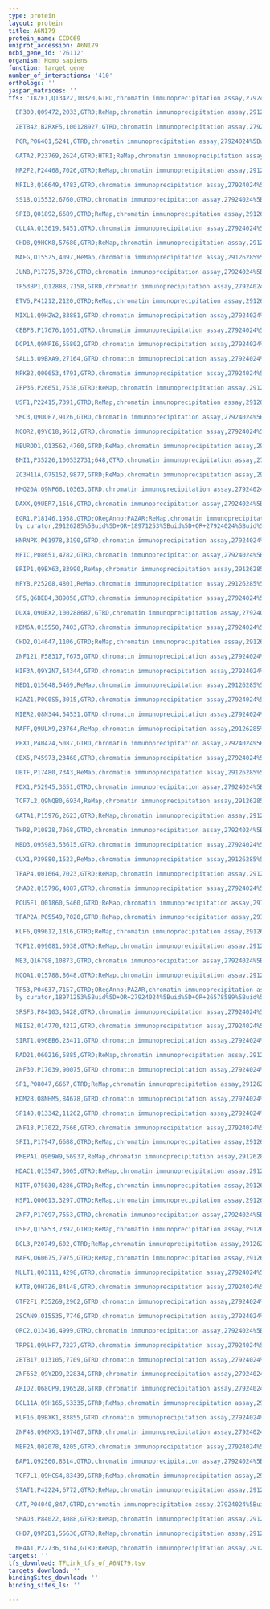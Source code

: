 ```yaml
---
type: protein
layout: protein
title: A6NI79
protein_name: CCDC69
uniprot_accession: A6NI79
ncbi_gene_id: '26112'
organism: Homo sapiens
function: target gene
number_of_interactions: '410'
orthologs: ''
jaspar_matrices: ''
tfs: 'IKZF1,Q13422,10320,GTRD,chromatin immunoprecipitation assay,27924024%5Buid%5D,No

  EP300,Q09472,2033,GTRD;ReMap,chromatin immunoprecipitation assay,29126285%5Buid%5D+OR+27924024%5Buid%5D,No

  ZBTB42,B2RXF5,100128927,GTRD,chromatin immunoprecipitation assay,27924024%5Buid%5D,No

  PGR,P06401,5241,GTRD,chromatin immunoprecipitation assay,27924024%5Buid%5D,No

  GATA2,P23769,2624,GTRD;HTRI;ReMap,chromatin immunoprecipitation assay,19941826%5Buid%5D+OR+27924024%5Buid%5D+OR+29126285%5Buid%5D+OR+22900683%5Buid%5D,No

  NR2F2,P24468,7026,GTRD;ReMap,chromatin immunoprecipitation assay,29126285%5Buid%5D+OR+27924024%5Buid%5D,No

  NFIL3,Q16649,4783,GTRD,chromatin immunoprecipitation assay,27924024%5Buid%5D,No

  SS18,Q15532,6760,GTRD,chromatin immunoprecipitation assay,27924024%5Buid%5D,No

  SPIB,Q01892,6689,GTRD;ReMap,chromatin immunoprecipitation assay,29126285%5Buid%5D+OR+27924024%5Buid%5D,No

  CUL4A,Q13619,8451,GTRD,chromatin immunoprecipitation assay,27924024%5Buid%5D,No

  CHD8,Q9HCK8,57680,GTRD;ReMap,chromatin immunoprecipitation assay,29126285%5Buid%5D+OR+27924024%5Buid%5D,No

  MAFG,O15525,4097,ReMap,chromatin immunoprecipitation assay,29126285%5Buid%5D,No

  JUNB,P17275,3726,GTRD,chromatin immunoprecipitation assay,27924024%5Buid%5D,No

  TP53BP1,Q12888,7158,GTRD,chromatin immunoprecipitation assay,27924024%5Buid%5D,No

  ETV6,P41212,2120,GTRD;ReMap,chromatin immunoprecipitation assay,29126285%5Buid%5D+OR+27924024%5Buid%5D,No

  MIXL1,Q9H2W2,83881,GTRD,chromatin immunoprecipitation assay,27924024%5Buid%5D,No

  CEBPB,P17676,1051,GTRD,chromatin immunoprecipitation assay,27924024%5Buid%5D,No

  DCP1A,Q9NPI6,55802,GTRD,chromatin immunoprecipitation assay,27924024%5Buid%5D,No

  SALL3,Q9BXA9,27164,GTRD,chromatin immunoprecipitation assay,27924024%5Buid%5D,No

  NFKB2,Q00653,4791,GTRD,chromatin immunoprecipitation assay,27924024%5Buid%5D,No

  ZFP36,P26651,7538,GTRD;ReMap,chromatin immunoprecipitation assay,29126285%5Buid%5D+OR+27924024%5Buid%5D,No

  USF1,P22415,7391,GTRD;ReMap,chromatin immunoprecipitation assay,29126285%5Buid%5D+OR+27924024%5Buid%5D,No

  SMC3,Q9UQE7,9126,GTRD,chromatin immunoprecipitation assay,27924024%5Buid%5D,No

  NCOR2,Q9Y618,9612,GTRD,chromatin immunoprecipitation assay,27924024%5Buid%5D,No

  NEUROD1,Q13562,4760,GTRD;ReMap,chromatin immunoprecipitation assay,29126285%5Buid%5D+OR+27924024%5Buid%5D,No

  BMI1,P35226,100532731;648,GTRD,chromatin immunoprecipitation assay,27924024%5Buid%5D,No

  ZC3H11A,O75152,9877,GTRD;ReMap,chromatin immunoprecipitation assay,29126285%5Buid%5D+OR+27924024%5Buid%5D,No

  HMG20A,Q9NP66,10363,GTRD,chromatin immunoprecipitation assay,27924024%5Buid%5D,No

  DAXX,Q9UER7,1616,GTRD,chromatin immunoprecipitation assay,27924024%5Buid%5D,No

  EGR1,P18146,1958,GTRD;ORegAnno;PAZAR;ReMap,chromatin immunoprecipitation assay;inferred
  by curator,29126285%5Buid%5D+OR+18971253%5Buid%5D+OR+27924024%5Buid%5D+OR+26578589%5Buid%5D,No

  HNRNPK,P61978,3190,GTRD,chromatin immunoprecipitation assay,27924024%5Buid%5D,No

  NFIC,P08651,4782,GTRD,chromatin immunoprecipitation assay,27924024%5Buid%5D,No

  BRIP1,Q9BX63,83990,ReMap,chromatin immunoprecipitation assay,29126285%5Buid%5D,No

  NFYB,P25208,4801,ReMap,chromatin immunoprecipitation assay,29126285%5Buid%5D,No

  SP5,Q6BEB4,389058,GTRD,chromatin immunoprecipitation assay,27924024%5Buid%5D,No

  DUX4,Q9UBX2,100288687,GTRD,chromatin immunoprecipitation assay,27924024%5Buid%5D,No

  KDM6A,O15550,7403,GTRD,chromatin immunoprecipitation assay,27924024%5Buid%5D,No

  CHD2,O14647,1106,GTRD;ReMap,chromatin immunoprecipitation assay,29126285%5Buid%5D+OR+27924024%5Buid%5D,No

  ZNF121,P58317,7675,GTRD,chromatin immunoprecipitation assay,27924024%5Buid%5D,No

  HIF3A,Q9Y2N7,64344,GTRD,chromatin immunoprecipitation assay,27924024%5Buid%5D,No

  MED1,Q15648,5469,ReMap,chromatin immunoprecipitation assay,29126285%5Buid%5D,No

  H2AZ1,P0C0S5,3015,GTRD,chromatin immunoprecipitation assay,27924024%5Buid%5D,No

  MIER2,Q8N344,54531,GTRD,chromatin immunoprecipitation assay,27924024%5Buid%5D,No

  MAFF,Q9ULX9,23764,ReMap,chromatin immunoprecipitation assay,29126285%5Buid%5D,No

  PBX1,P40424,5087,GTRD,chromatin immunoprecipitation assay,27924024%5Buid%5D,No

  CBX5,P45973,23468,GTRD,chromatin immunoprecipitation assay,27924024%5Buid%5D,No

  UBTF,P17480,7343,ReMap,chromatin immunoprecipitation assay,29126285%5Buid%5D,No

  PDX1,P52945,3651,GTRD,chromatin immunoprecipitation assay,27924024%5Buid%5D,No

  TCF7L2,Q9NQB0,6934,ReMap,chromatin immunoprecipitation assay,29126285%5Buid%5D,No

  GATA1,P15976,2623,GTRD;ReMap,chromatin immunoprecipitation assay,29126285%5Buid%5D+OR+27924024%5Buid%5D,No

  THRB,P10828,7068,GTRD,chromatin immunoprecipitation assay,27924024%5Buid%5D,No

  MBD3,O95983,53615,GTRD,chromatin immunoprecipitation assay,27924024%5Buid%5D,No

  CUX1,P39880,1523,ReMap,chromatin immunoprecipitation assay,29126285%5Buid%5D,No

  TFAP4,Q01664,7023,GTRD;ReMap,chromatin immunoprecipitation assay,29126285%5Buid%5D+OR+27924024%5Buid%5D,No

  SMAD2,Q15796,4087,GTRD,chromatin immunoprecipitation assay,27924024%5Buid%5D,No

  POU5F1,Q01860,5460,GTRD;ReMap,chromatin immunoprecipitation assay,29126285%5Buid%5D+OR+27924024%5Buid%5D,No

  TFAP2A,P05549,7020,GTRD;ReMap,chromatin immunoprecipitation assay,29126285%5Buid%5D+OR+27924024%5Buid%5D,No

  KLF6,Q99612,1316,GTRD;ReMap,chromatin immunoprecipitation assay,29126285%5Buid%5D+OR+27924024%5Buid%5D,No

  TCF12,Q99081,6938,GTRD;ReMap,chromatin immunoprecipitation assay,29126285%5Buid%5D+OR+27924024%5Buid%5D,No

  ME3,Q16798,10873,GTRD,chromatin immunoprecipitation assay,27924024%5Buid%5D,No

  NCOA1,Q15788,8648,GTRD;ReMap,chromatin immunoprecipitation assay,29126285%5Buid%5D+OR+27924024%5Buid%5D,No

  TP53,P04637,7157,GTRD;ORegAnno;PAZAR,chromatin immunoprecipitation assay;inferred
  by curator,18971253%5Buid%5D+OR+27924024%5Buid%5D+OR+26578589%5Buid%5D,No

  SRSF3,P84103,6428,GTRD,chromatin immunoprecipitation assay,27924024%5Buid%5D,No

  MEIS2,O14770,4212,GTRD,chromatin immunoprecipitation assay,27924024%5Buid%5D,No

  SIRT1,Q96EB6,23411,GTRD,chromatin immunoprecipitation assay,27924024%5Buid%5D,No

  RAD21,O60216,5885,GTRD;ReMap,chromatin immunoprecipitation assay,29126285%5Buid%5D+OR+27924024%5Buid%5D,No

  ZNF30,P17039,90075,GTRD,chromatin immunoprecipitation assay,27924024%5Buid%5D,No

  SP1,P08047,6667,GTRD;ReMap,chromatin immunoprecipitation assay,29126285%5Buid%5D+OR+27924024%5Buid%5D,No

  KDM2B,Q8NHM5,84678,GTRD,chromatin immunoprecipitation assay,27924024%5Buid%5D,No

  SP140,Q13342,11262,GTRD,chromatin immunoprecipitation assay,27924024%5Buid%5D,No

  ZNF18,P17022,7566,GTRD,chromatin immunoprecipitation assay,27924024%5Buid%5D,No

  SPI1,P17947,6688,GTRD;ReMap,chromatin immunoprecipitation assay,29126285%5Buid%5D+OR+27924024%5Buid%5D,No

  PMEPA1,Q969W9,56937,ReMap,chromatin immunoprecipitation assay,29126285%5Buid%5D,No

  HDAC1,Q13547,3065,GTRD;ReMap,chromatin immunoprecipitation assay,29126285%5Buid%5D+OR+27924024%5Buid%5D,No

  MITF,O75030,4286,GTRD;ReMap,chromatin immunoprecipitation assay,29126285%5Buid%5D+OR+27924024%5Buid%5D,No

  HSF1,Q00613,3297,GTRD;ReMap,chromatin immunoprecipitation assay,29126285%5Buid%5D+OR+27924024%5Buid%5D,No

  ZNF7,P17097,7553,GTRD,chromatin immunoprecipitation assay,27924024%5Buid%5D,No

  USF2,Q15853,7392,GTRD;ReMap,chromatin immunoprecipitation assay,29126285%5Buid%5D+OR+27924024%5Buid%5D,No

  BCL3,P20749,602,GTRD;ReMap,chromatin immunoprecipitation assay,29126285%5Buid%5D+OR+27924024%5Buid%5D,No

  MAFK,O60675,7975,GTRD;ReMap,chromatin immunoprecipitation assay,29126285%5Buid%5D+OR+27924024%5Buid%5D,No

  MLLT1,Q03111,4298,GTRD,chromatin immunoprecipitation assay,27924024%5Buid%5D,No

  KAT8,Q9H7Z6,84148,GTRD,chromatin immunoprecipitation assay,27924024%5Buid%5D,No

  GTF2F1,P35269,2962,GTRD,chromatin immunoprecipitation assay,27924024%5Buid%5D,No

  ZSCAN9,O15535,7746,GTRD,chromatin immunoprecipitation assay,27924024%5Buid%5D,No

  ORC2,Q13416,4999,GTRD,chromatin immunoprecipitation assay,27924024%5Buid%5D,No

  TRPS1,Q9UHF7,7227,GTRD,chromatin immunoprecipitation assay,27924024%5Buid%5D,No

  ZBTB17,Q13105,7709,GTRD,chromatin immunoprecipitation assay,27924024%5Buid%5D,No

  ZNF652,Q9Y2D9,22834,GTRD,chromatin immunoprecipitation assay,27924024%5Buid%5D,No

  ARID2,Q68CP9,196528,GTRD,chromatin immunoprecipitation assay,27924024%5Buid%5D,No

  BCL11A,Q9H165,53335,GTRD;ReMap,chromatin immunoprecipitation assay,29126285%5Buid%5D+OR+27924024%5Buid%5D,No

  KLF16,Q9BXK1,83855,GTRD,chromatin immunoprecipitation assay,27924024%5Buid%5D,No

  ZNF48,Q96MX3,197407,GTRD,chromatin immunoprecipitation assay,27924024%5Buid%5D,No

  MEF2A,Q02078,4205,GTRD,chromatin immunoprecipitation assay,27924024%5Buid%5D,No

  BAP1,Q92560,8314,GTRD,chromatin immunoprecipitation assay,27924024%5Buid%5D,No

  TCF7L1,Q9HCS4,83439,GTRD;ReMap,chromatin immunoprecipitation assay,29126285%5Buid%5D+OR+27924024%5Buid%5D,No

  STAT1,P42224,6772,GTRD;ReMap,chromatin immunoprecipitation assay,29126285%5Buid%5D+OR+27924024%5Buid%5D,No

  CAT,P04040,847,GTRD,chromatin immunoprecipitation assay,27924024%5Buid%5D,No

  SMAD3,P84022,4088,GTRD;ReMap,chromatin immunoprecipitation assay,29126285%5Buid%5D+OR+27924024%5Buid%5D,No

  CHD7,Q9P2D1,55636,GTRD;ReMap,chromatin immunoprecipitation assay,29126285%5Buid%5D+OR+27924024%5Buid%5D,No

  NR4A1,P22736,3164,GTRD;ReMap,chromatin immunoprecipitation assay,29126285%5Buid%5D+OR+27924024%5Buid%5D,No'
targets: ''
tfs_download: TFLink_tfs_of_A6NI79.tsv
targets_download: ''
bindingSites_download: ''
binding_sites_ls: ''

---
```

